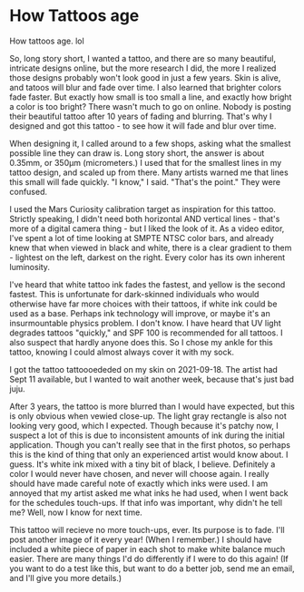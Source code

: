 # How Tattoos age
 How tattoos age. lol

So, long story short, I wanted a tattoo, and there are so many beautiful, intricate designs online, but the more research I did, the more I realized those designs probably won't look good in just a few years.
Skin is alive, and tatoos will blur and fade over time. I also learned that brighter colors fade faster. But exactly how small is too small a line, and exactly how bright a color is too bright? There wasn't much to go on online. Nobody is posting their beautiful tattoo after 10 years of fading and blurring. That's why I designed and got this tattoo - to see how it will fade and blur over time.

When designing it, I called around to a few shops, asking what the smallest possible line they can draw is. Long story short, the answer is about 0.35mm, or 350μm (micrometers.)
I used that for the smallest lines in my tattoo design, and scaled up from there.
Many artists warned me that lines this small will fade quickly.
"I know," I said. "That's the point."
They were confused.

I used the Mars Curiosity calibration target as inspiration for this tattoo. Strictly speaking, I didn't need both horizontal AND vertical lines - that's more of a digital camera thing - but I liked the look of it.
As a video editor, I've spent a lot of time looking at SMPTE NTSC color bars, and already knew that when viewed in black and white, there is a clear gradient to them - lightest on the left, darkest on the right. Every color has its own inherent luminosity.

I've heard that white tattoo ink fades the fastest, and yellow is the second fastest. This is unfortunate for dark-skinned individuals who would otherwise have far more choices with their tattoos, if white ink could be used as a base. Perhaps ink technology will improve, or maybe it's an insurmountable physics problem. I don't know. I have heard that UV light degrades tattoos "quickly," and SPF 100 is recommended for all tattoos. I also suspect that hardly anyone does this. So I chose my ankle for this tattoo, knowing I could almost always cover it with my sock.

I got the tattoo tattoooededed on my skin on 2021-09-18. The artist had Sept 11 available, but I wanted to wait another week, because that's just bad juju.

After 3 years, the tattoo is more blurred than I would have expected, but this is only obvious when vewied close-up.
The light gray rectangle is also not looking very good, which I expected. Though because it's patchy now, I suspect a lot of this is due to inconsistent amounts of ink during the initial application. Though you can't really see that in the first photos, so perhaps this is the kind of thing that only an experienced artist would know about. I guess. It's white ink mixed with a tiny bit of black, I believe. Definitely a color I would never have chosen, and never will choose again. I really should have made careful note of exactly which inks were used. I am annoyed that my artist asked me what inks he had used, when I went back for the schedules touch-ups. If that info was important, why didn't he tell me? Well, now I know for next time.

This tattoo will recieve no more touch-ups, ever. Its purpose is to fade. I'll post another image of it every year! (When I remember.) I should have included a white piece of paper in each shot to make white balance much easier. There are many things I'd do differently if I were to do this again! (If you want to do a test like this, but want to do a better job, send me an email, and I'll give you more details.)
